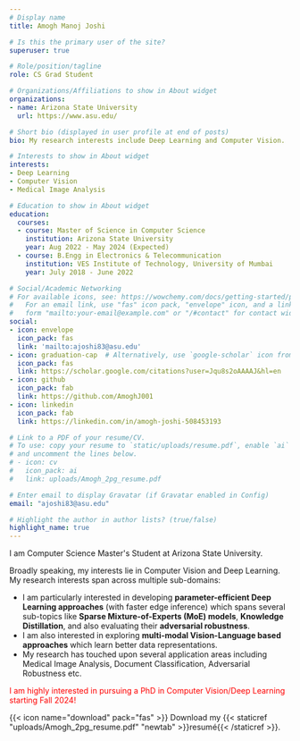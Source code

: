 ```yaml
---
# Display name
title: Amogh Manoj Joshi

# Is this the primary user of the site?
superuser: true

# Role/position/tagline
role: CS Grad Student

# Organizations/Affiliations to show in About widget
organizations:
- name: Arizona State University
  url: https://www.asu.edu/

# Short bio (displayed in user profile at end of posts)
bio: My research interests include Deep Learning and Computer Vision.

# Interests to show in About widget
interests:
- Deep Learning
- Computer Vision
- Medical Image Analysis

# Education to show in About widget
education:
  courses:
  - course: Master of Science in Computer Science
    institution: Arizona State University
    year: Aug 2022 - May 2024 (Expected)
  - course: B.Engg in Electronics & Telecommunication
    institution: VES Institute of Technology, University of Mumbai
    year: July 2018 - June 2022

# Social/Academic Networking
# For available icons, see: https://wowchemy.com/docs/getting-started/page-builder/#icons
#   For an email link, use "fas" icon pack, "envelope" icon, and a link in the
#   form "mailto:your-email@example.com" or "/#contact" for contact widget.
social:
- icon: envelope
  icon_pack: fas
  link: 'mailto:ajoshi83@asu.edu'
- icon: graduation-cap  # Alternatively, use `google-scholar` icon from `ai` icon pack
  icon_pack: fas
  link: https://scholar.google.com/citations?user=Jqu8s2oAAAAJ&hl=en
- icon: github
  icon_pack: fab
  link: https://github.com/AmoghJ001
- icon: linkedin
  icon_pack: fab
  link: https://linkedin.com/in/amogh-joshi-508453193

# Link to a PDF of your resume/CV.
# To use: copy your resume to `static/uploads/resume.pdf`, enable `ai` icons in `params.toml`, 
# and uncomment the lines below.
# - icon: cv
#   icon_pack: ai
#   link: uploads/Amogh_2pg_resume.pdf

# Enter email to display Gravatar (if Gravatar enabled in Config)
email: "ajoshi83@asu.edu"

# Highlight the author in author lists? (true/false)
highlight_name: true
---
```


I am Computer Science Master's Student at Arizona State University.<br>

Broadly speaking, my interests lie in Computer Vision and Deep Learning. <br>
My research interests span across multiple sub-domains:
<ul>
  <li>I am particularly interested in developing <strong>parameter-efficient Deep Learning approaches</strong> (with faster edge inference) which spans several sub-topics like <strong>Sparse Mixture-of-Experts (MoE) models</strong>, <strong>Knowledge Distillation</strong>, and also evaluating their <strong>adversarial robustness</strong>.</li>
  <li>I am also interested in exploring <strong>multi-modal Vision-Language based approaches</strong> which learn better data representations.</li>
  <li>My research has touched upon several application areas including Medical Image Analysis, Document Classification, Adversarial Robustness etc.</li>
</ul>

<p style="color:red">I am highly interested in pursuing a PhD in Computer Vision/Deep Learning starting Fall 2024!</p>

{{< icon name="download" pack="fas" >}} Download my {{< staticref "uploads/Amogh_2pg_resume.pdf" "newtab" >}}resumé{{< /staticref >}}.
